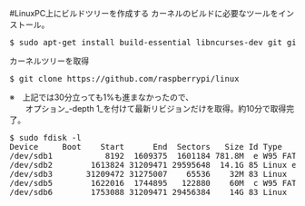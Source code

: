 
#LinuxPC上にビルドツリーを作成する
カーネルのビルドに必要なツールをインストール。
<pre>
$ sudo apt-get install build-essential libncurses-dev git git-core
</pre>

カーネルツリーを取得
<pre>
$ git clone https://github.com/raspberrypi/linux
</pre>
※　上記では30分立っても1%も進まなかったので、  
　　オプション_-depth 1_を付けて最新リビジョンだけを取得。約10分で取得完了。

<pre>
$ sudo fdisk -l
Device     Boot    Start      End  Sectors   Size Id Type
/dev/sdb1           8192  1609375  1601184 781.8M  e W95 FAT16 (LBA)
/dev/sdb2        1613824 31209471 29595648  14.1G 85 Linux extended
/dev/sdb3       31209472 31275007    65536    32M 83 Linux
/dev/sdb5        1622016  1744895   122880    60M  c W95 FAT32 (LBA)
/dev/sdb6        1753088 31209471 29456384    14G 83 Linux
</pre>

